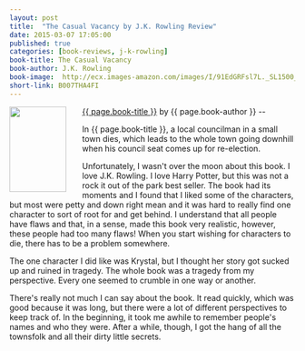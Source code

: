 ```yaml
---
layout: post
title:  "The Casual Vacancy by J.K. Rowling Review"
date: 2015-03-07 17:05:00
published: true
categories: [book-reviews, j-k-rowling]
book-title: The Casual Vacancy
book-author: J.K. Rowling
book-image:  http://ecx.images-amazon.com/images/I/91EdGRFsl7L._SL1500_.jpg
short-link: B007THA4FI
---
```


<img src="{{ page.book-image }}" align="left" style="width:100%; height:100%; max-width:100px; max-height:150px; padding-right:25px;" />
<a href="http://amzn.com/{{ page.short-link }}" target="_blank"> {{ page.book-title }}</a> by {{ page.book-author }} -- <i class="fa fa-star"></i><i class="fa fa-star"></i><i class="fa fa-star"></i><i class="fa fa-star-o"></i><i class="fa fa-star-o"></i>

In {{ page.book-title }}, a local councilman in a small town dies, which leads to the whole town going downhill when his council seat comes up for re-election. 
<!--more-->

Unfortunately, I wasn't over the moon about this book. I love J.K. Rowling. I love Harry Potter, but this was not a rock it out of the park best seller. The book had its moments and I found that I liked some of the characters, but most were petty and down right mean and it was hard to really find one character to sort of root for and get behind. I understand that all people have flaws and that, in a sense, made this book very realistic, however, these people had too many flaws! When you start wishing for characters to die, there has to be a problem somewhere.

The one character I did like was Krystal, but I thought her story got sucked up and ruined in tragedy. The whole book was a tragedy from my perspective. Every one seemed to crumble in one way or another. 

There's really not much I can say about the book. It read quickly, which was good because it was long, but there were a lot of different perspectives to keep track of. In the beginning, it took me awhile to remember people's names and who they were. After a while, though, I got the hang of all the townsfolk and all their dirty little secrets. 